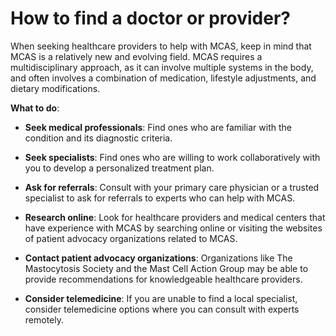 <!--
source: gpt-3 + jph editing
tags: how-to
-->

# How to find a doctor or provider?

When seeking healthcare providers to help with MCAS, keep in mind that MCAS is a relatively new and evolving field. MCAS requires a multidisciplinary approach, as it can involve multiple systems in the body, and often involves a combination of medication, lifestyle adjustments, and dietary modifications.

**What to do**:

* **Seek medical professionals**: Find ones who are familiar with the condition and its diagnostic criteria.

* **Seek specialists**: Find ones who are willing to work collaboratively with you to develop a personalized treatment plan.

* **Ask for referrals**: Consult with your primary care physician or a trusted specialist to ask for referrals to experts who can help with MCAS.

* **Research online**: Look for healthcare providers and medical centers that have experience with MCAS by searching online or visiting the websites of patient advocacy organizations related to MCAS.

* **Contact patient advocacy organizations**: Organizations like The Mastocytosis Society and the Mast Cell Action Group may be able to provide recommendations for knowledgeable healthcare providers.

* **Consider telemedicine**: If you are unable to find a local specialist, consider telemedicine options where you can consult with experts remotely.
